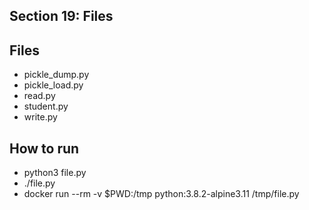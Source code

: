 ## Section 19: Files
 
## Files

 - pickle_dump.py
 - pickle_load.py
 - read.py
 - student.py
 - write.py

## How to run

 - python3 file.py
 - ./file.py
 - docker run --rm -v $PWD:/tmp python:3.8.2-alpine3.11 /tmp/file.py

